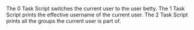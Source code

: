 The 0 Task Script switches the current user to the user betty.
The 1 Task Script prints the effective username of the current user.
The 2 Task Script prints all the groups the current user is part of.

